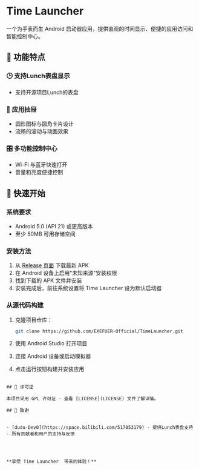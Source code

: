 # Time Launcher

一个为手表而生 Android 启动器应用，提供直观的时间显示、便捷的应用访问和智能控制中心。

## 🌟 功能特点

### 🕒 支持Lunch表盘显示
- 支持开源项目Lunch的表盘

### 📱 应用抽屉
- 圆形图标与圆角卡片设计
- 流畅的滚动与动画效果

### 🎛️ 多功能控制中心
- Wi-Fi 与蓝牙快速打开
- 音量和亮度便捷控制


## 🚀 快速开始

### 系统要求
- Android 5.0 (API 21) 或更高版本
- 至少 50MB 可用存储空间

### 安装方法

1. 从 [Release 页面](https://github.com/EXEFUER-Official/TimeLauncher/releases) 下载最新 APK
2. 在 Android 设备上启用"未知来源"安装权限
3. 找到下载的 APK 文件并安装
4. 安装完成后，前往系统设置将 Time Launcher  设为默认启动器

### 从源代码构建

1. 克隆项目仓库：
   ```bash
   git clone https://github.com/EXEFUER-Official/TimeLauncher.git
   ```

2. 使用 Android Studio 打开项目

3. 连接 Android 设备或启动模拟器

4. 点击运行按钮构建并安装应用



```

## 📄 许可证

本项目采用 GPL 许可证 - 查看 [LICENSE](LICENSE) 文件了解详情。

## 🙏 致谢


- [dudu-Dev0](https://space.bilibili.com/517053179) - 提供Lunch表盘支持
- 所有贡献者和用户的支持与反馈



  
**享受 Time Launcher  带来的体验！**
